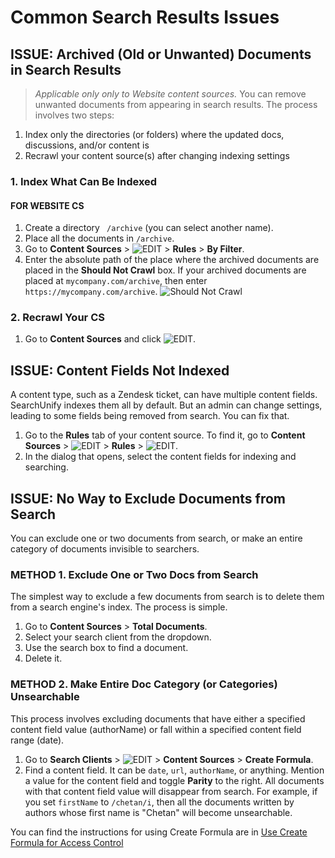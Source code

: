 # Common Search Results Issues

## ISSUE: Archived (Old or Unwanted) Documents in Search Results
> *Applicable only only to Website content sources.*
You can remove unwanted documents from appearing in search results. The process involves two steps:
1. Index only the directories (or folders) where the updated docs, discussions, and/or content is
2. Recrawl your content source(s) after changing indexing settings

### 1. Index What Can Be Indexed
#### **FOR WEBSITE CS**
1. Create a directory ``` /archive``` (you can select another name).
2. Place all the documents in ```/archive```.
3. Go to **Content Sources** > ![EDIT](https://docs.searchunify.com/Content/Resources-Mamba20/Images/Icons/edit-tuning.png) > **Rules** > **By Filter**.
4. Enter the absolute path of the place where the archived documents are placed in the **Should Not Crawl** box. If your archived documents are placed at ```mycompany.com/archive```, then enter ```https://mycompany.com/archive```. ![Should Not Crawl](https://i.ibb.co/mhqmKQp/archives.png)   

### 2. Recrawl Your CS
1. Go to **Content Sources** and click ![EDIT](https://docs.searchunify.com/Content/Resources-Mamba20/Images/Icons/recrwal.png). 

## ISSUE: Content Fields Not Indexed
A content type, such as a Zendesk ticket, can have multiple content fields. SearchUnify indexes them all by default. But an admin can change settings, leading to some fields being removed from search. You can fix that.
1. Go to the **Rules** tab of your content source. To find it, go to **Content Sources** > ![EDIT](https://docs.searchunify.com/Content/Resources-Mamba20/Images/Icons/edit-tuning.png) > **Rules** > ![EDIT](https://docs.searchunify.com/Content/Resources-Mamba20/Images/Icons/edit-tuning.png). 
2. In the dialog that opens, select the content fields for indexing and searching.

## ISSUE: No Way to Exclude Documents from Search 
You can exclude one or two documents from search, or make an entire category of documents invisible to searchers.

### METHOD 1. Exclude One or Two Docs from Search
The simplest way to exclude a few documents from search is to delete them from a search engine's index. The process is simple.
1. Go to **Content Sources** > **Total Documents**.
2. Select your search client from the dropdown.
3. Use the search box to find a document. 
4. Delete it. 

### METHOD 2. Make Entire Doc Category (or Categories) Unsearchable
This process involves excluding documents that have either a specified content field value (authorName) or fall within a specified content field range (date).  
1. Go to **Search Clients** > ![EDIT](https://docs.searchunify.com/Content/Resources-Mamba20/Images/Icons/edit-tuning.png) > **Content Sources** > **Create Formula**. 
2. Find a content field. It can be ```date```, ```url```, ```authorName```, or anything. Mention a value for the content field and toggle **Parity** to the right. All documents with that content field value will disappear from search. For example, if you set ```firstName``` to ```/chetan/i```, then all the documents written by authors whose first name is "Chetan" will become unsearchable.

You can find the instructions for using Create Formula are in [Use Create Formula for Access Control](https://docs.searchunify.com/Content/Search-Clients/Create-Formula.htm) 
